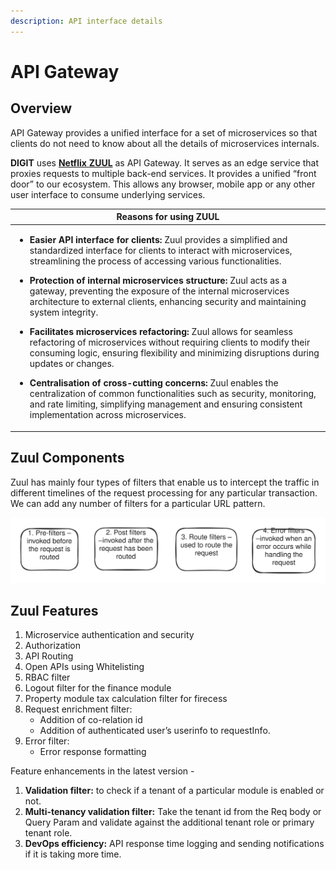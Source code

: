 ```yaml
---
description: API interface details
---
```


# API Gateway

## Overview

API Gateway provides a unified interface for a set of microservices so that clients do not need to know about all the details of microservices internals.&#x20;

**DIGIT** uses [**Netflix** **ZUUL**](../../core-services/zuul-service.md) as API Gateway. It serves as an edge service that proxies requests to multiple back-end services. It provides a unified “front door” to our ecosystem. This allows any browser, mobile app or any other user interface to consume underlying services.

| Reasons for using ZUUL                                                                                                                                                                                                                                                                                                                                                                                                                                                                                                                                                                                                                                                                                                                                                                                                                                                                                                                                                                                                                              |
| --------------------------------------------------------------------------------------------------------------------------------------------------------------------------------------------------------------------------------------------------------------------------------------------------------------------------------------------------------------------------------------------------------------------------------------------------------------------------------------------------------------------------------------------------------------------------------------------------------------------------------------------------------------------------------------------------------------------------------------------------------------------------------------------------------------------------------------------------------------------------------------------------------------------------------------------------------------------------------------------------------------------------------------------------- |
| <p></p><ul><li><strong>Easier API interface for clients:</strong> Zuul provides a simplified and standardized interface for clients to interact with microservices, streamlining the process of accessing various functionalities.</li></ul><ul><li><strong>Protection of internal microservices structure:</strong> Zuul acts as a gateway, preventing the exposure of the internal microservices architecture to external clients, enhancing security and maintaining system integrity.</li></ul><ul><li><strong>Facilitates microservices refactoring:</strong> Zuul allows for seamless refactoring of microservices without requiring clients to modify their consuming logic, ensuring flexibility and minimizing disruptions during updates or changes.</li></ul><ul><li><strong>Centralisation of cross-cutting concerns:</strong> Zuul enables the centralization of common functionalities such as security, monitoring, and rate limiting, simplifying management and ensuring consistent implementation across microservices.</li></ul> |

## Zuul Components

Zuul has mainly four types of filters that enable us to intercept the traffic in different timelines of the request processing for any particular transaction. We can add any number of filters for a particular URL pattern.

<img src="../../../.gitbook/assets/file.excalidraw.svg" alt="" class="gitbook-drawing">

## Zuul Features

1. Microservice authentication and security
2. Authorization
3. API Routing
4. Open APIs using Whitelisting
5. RBAC filter
6. Logout filter for the finance module
7. Property module tax calculation filter for firecess
8. Request enrichment filter:
   * Addition of co-relation id
   * Addition of authenticated user’s userinfo to requestInfo.
9. Error filter:
   * Error response formatting

Feature enhancements in the latest version -

1. **Validation filter:** to check if a tenant of a particular module is enabled or not.
2. **Multi-tenancy validation filter:** Take the tenant id from the Req body or Query Param and validate against the additional tenant role or primary tenant role.
3. **DevOps efficiency:** API response time logging and sending notifications if it is taking more time.

